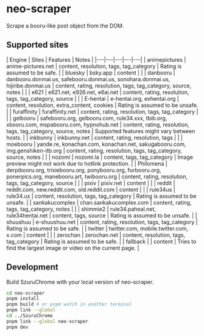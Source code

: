 # neo-scraper

Scrape a booru-like post object from the DOM.

## Supported sites

| Engine | Sites | Features | Notes |
|---|---|---|---|---|
| animepictures | anime-pictures.net | content, resolution, tags, tag_category | Rating is assumed to be safe. |
| bluesky | bsky.app | content |  |
| danbooru | danbooru.donmai.us, safebooru.donmai.us, sonohara.donmai.us, hijiribe.donmai.us | content, rating, resolution, tags, tag_category, source, notes |  |
| e621 | e621.net, e926.net, e6ai.net | content, rating, resolution, tags, tag_category, source |  |
| E-hentai | e-hentai.org, exhentai.org | content, resolution, extra_content, cookies | Rating is assumed to be unsafe. |
| furaffinity | furaffinity.net | content, rating, resolution, tags, tag_category |  |
| gelbooru | safebooru.org, gelbooru.com, rule34.xxx, tbib.org, xbooru.com, mspabooru.com, hypnohub.net | content, rating, resolution, tags, tag_category, source, notes | Supported features might vary between hosts. |
| inkbunny | inkbunny.net | content, rating, resolution, tags |  |
| moebooru | yande.re, konachan.com, konachan.net, sakugabooru.com, img.genshiken-itb.org | content, rating, resolution, tags, tag_category, source, notes |  |
| nozomi | nozomi.la | content, tags, tag_category | Image preview might not work due to hotlink protection. |
| Philomena | derpibooru.org, trixiebooru.org, ponybooru.org, furbooru.org, ponerpics.org, manebooru.art, twibooru.org | content, rating, resolution, tags, tag_category, source |  |
| pixiv | pixiv.net | content |  |
| reddit | reddit.com, new.reddit.com, old.reddit.com | content |  |
| rule34us | rule34.us | content, resolution, tags, tag_category | Rating is assumed to be unsafe. |
| sankakucomplex | chan.sankakucomplex.com | content, rating, tags, tag_category, notes |  |
| shimmie2 | rule34.paheal.net, rule34hentai.net | content, tags, source | Rating is assumed to be unsafe. |
| shuushuu | e-shuushuu.net | content, rating, resolution, tags, tag_category | Rating is assumed to be safe. |
| twitter | twitter.com, mobile.twitter.com, x.com | content |  |
| zerochan | zerochan.net | content, resolution, tags, tag_category | Rating is assumed to be safe. |
| fallback |  | content | Tries to find the largest image or video on the current page. |

## Development

Build SzuruChrome with your local version of neo-scraper.

```sh
cd neo-scraper
pnpm install
pnpm build # or pnpm watch in another terminal
pnpm link --global
cd ../SzuruChrome
pnpm link --global neo-scraper
pnpm dev
```
